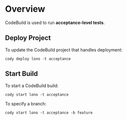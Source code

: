 # Overview

CodeBuild is used to run **acceptance-level tests**.

## Deploy Project

To update the CodeBuild project that handles deployment:

    cody deploy lono -t acceptance

## Start Build

To start a CodeBuild build:

    cody start lono -t acceptance

To specify a branch:

    cody start lono -t acceptance -b feature
